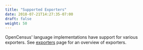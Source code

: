 ```yaml
---
title: "Supported Exporters"
date: 2018-07-21T14:27:35-07:00
draft: false
weight: 50
---
```


OpenCensus' language implementations have support for various exporters.
See [exporters](/core-concepts/exporters) page for an overview of exporters.
